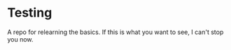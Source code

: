 Testing
=======

A repo for relearning the basics. If this is what you want to see, I can't stop you now.
